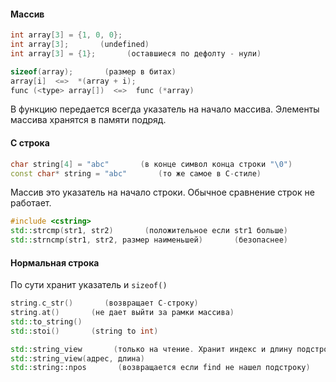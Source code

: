 #### Массив
```cpp
int array[3] = {1, 0, 0};
int array[3];       (undefined)
int array[3] = {1};       (оставшиеся по дефолту - нули)

sizeof(array);       (размер в битах)
array[i]  <=>  *(array + i);
func (<type> array[])  <=>  func (*array)
 ```

В функцию передается всегда указатель на начало массива.
Элементы массива хранятся в памяти подряд.

#### С строка
```cpp
char string[4] = "abc"       (в конце символ конца строки "\0")
const char* string = "abc"       (то же самое в С-стиле)
```
Массив это указатель на начало строки. Обычное сравнение строк не работает.
```cpp
#include <cstring>
std::strcmp(str1, str2)       (положительное если str1 больше)
std::strncmp(str1, str2, размер наименьшей)       (безопаснее)
```

#### Нормальная строка
По сути хранит указатель и `sizeof()`

```cpp
string.c_str()       (возвращает С-строку)
string.at()       (не дает выйти за рамки массива)
std::to_string()
std::stoi()       (string to int)
```
```cpp
std::string_view       (только на чтение. Хранит индекс и длину подстроки)
std::string_view(адрес, длина)
std::string::npos       (возвращается если find не нашел подстроку)
```
